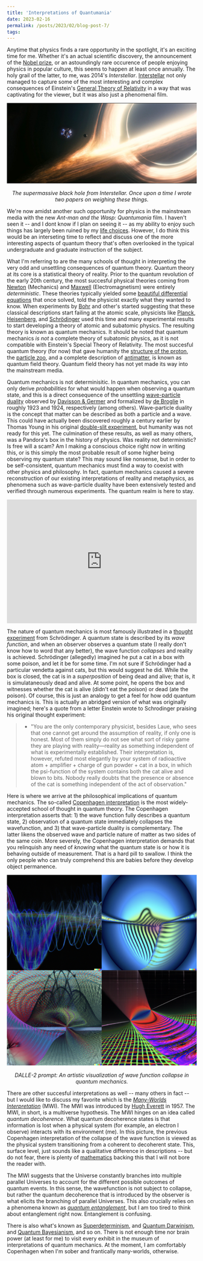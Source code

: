 ```yaml
---
title: 'Interpretations of Quantumania'
date: 2023-02-16
permalink: /posts/2023/02/blog-post-7/
tags:
---
```


Anytime that physics finds a rare opportunity in the spotlight, it's an exciting time for me. Whether it's an actual scientific discovery, the announcement of the [Nobel prize](https://physicstoday.scitation.org/do/10.1063/PT.6.1.20221004a/full/), or an astoundingly rare occurence of people enjoying physics in popular culture, this seems to happen at least once annually. The holy grail of the latter, to me, was 2014's *Interstellar*. [Interstellar](https://www.amazon.com/Science-Interstellar-Kip-Thorne/dp/0393351378) not only managed to capture some of the most interesting and complex consequences of Einstein's [General Theory of Relativity](https://vis.sciencemag.org/generalrelativity/) in a way that was captivating for the viewer, but it was also just a phenomenal film.

![higgs](/images/gargantua.jpg)
<p align="center">
  <em>The supermassive black hole from Interstellar. Once upon a time I wrote two papers on weighing these things.</em>
</p>

We're now amidst another such opportunity for physics in the mainstream media with the new *Ant-man and the Wasp: Quantumania* film. I haven't seen it -- and I dont know if I plan on seeing it -- as my ability to enjoy such things has largely been ruined by my [life choices](https://snehjp2.github.io/files/cv_4.pdf). However, I do think this would be an interseting time to reflect and discuss one of the more interesting aspects of quantum theory that's often overlooked in the typical undergraduate and graduate instruction of the subject.

What I'm referring to are the many schools of thought in interpreting the very odd and unsettling consequences of quantum theory. Quantum theory at its core is a statistical theory of reality. Prior to the quantum revolution of the early 20th century, the most succesful physical theories coming from [Newton](https://plato.stanford.edu/entries/newton-principia/) (Mechanics) and [Maxwell](https://www.iop.org/explore-physics/big-ideas-physics/maxwells-equations#gref) (Electromagnetism) were entirely *deterministic*. These theories typically yielded some [beautiful differential equations](https://en.wikipedia.org/wiki/Newton%27s_laws_of_motion) that once solved, told the physicist exactly what they wanted to know. When experiments by [Bohr](https://en.wikipedia.org/wiki/Niels_Bohr) and other's started suggesting that these classical descriptions start failing at the atomic scale, physicists like [Planck](https://www.symmetrymagazine.org/article/the-planck-scale), [Heisenberg](https://en.wikipedia.org/wiki/Uncertainty_principle), and [Schrödinger](https://en.wikipedia.org/wiki/Schrödinger_equation) used this time and many experimental results to start developing a theory of atomic and subatomic physics. The resulting theory is known as quantum mechanics. It should be noted that quantum mechanics *is not* a complete theory of subatomic physics, as it is not compatible with Einstein's Special Theory of Relativity. The most succesful quantum theory (for now) that gave humanity the [structure of the proton](https://en.wikipedia.org/wiki/Quark), the [particle zoo](https://en.wikipedia.org/wiki/Subatomic_particle), and a complete description of [antimatter](https://en.wikipedia.org/wiki/Antimatter), is known as quantum field theory. Quantum field theory has not yet made its way into the mainstream media.

Quantum mechanics is not determinisitic. In quantum mechanics, you can only derive *probabilities* for what would happen when observing a quantum state, and this is a direct consequence of the unsettling [wave-particle duality](https://en.wikipedia.org/wiki/Wave–particle_duality) observed by [Davisson & Germer](https://en.wikipedia.org/wiki/Davisson–Germer_experiment) and formalized by [de Broglie](https://en.wikipedia.org/wiki/Thermal_de_Broglie_wavelength) in roughly 1923 and 1924, respectively (among others). Wave-particle duality is the concept that matter can be described as both a particle and a wave. This could have actually been discovered roughly a century earlier by Thomas Young in his original [double-slit experiment](https://en.wikipedia.org/wiki/Double-slit_experiment), but humanity was not ready for this yet. The culmination of these results, as well as many others, was a Pandora's box in the history of physics. Was reality not deterministic? Is free will a scam? Am I making a conscious choice right now in writing this, or is this simply the most probable result of some higher being observing my quantum state? This may sound like nonsense, but in order to be self-consistent, quantum mechanics must find a way to coexist with other physics and philosophy. In fact, quantum mechanics caused a severe reconstruction of our existing interpretations of reality and metaphysics, as phenomena such as wave-particle duality have been extensively tested and verified through numerous experiments. The quantum realm is here to stay.

<div style='position:relative; padding-bottom:calc(56.25% + 44px)'><iframe src='https://gfycat.com/ifr/HollowFrightenedCheetah' frameborder='0' scrolling='no' width='100%' height='100%' style='position:absolute;top:0;left:0;' allowfullscreen></iframe></div><p> <a href="https://gfycat.com/hollowfrightenedcheetah-schrodinger-s-cat-agota-vegso-chad-orzel"></a></p>


The nature of quantum mechanics is most famously illustrated in a [thought experiment](https://www.newscientist.com/definition/schrodingers-cat/) from Schrödinger. A quantum state is described by its *wave function*, and when an observer observes a quantum state (I really don't know how to word that any better), the wave function *collapses* and reality is achieved. Schrödinger (allegedly) imagined he put a cat in a box with some poison, and let it be for some time. I'm not sure if Schrödinger had a particular vendetta against cats, but this would suggest he did. While the box is closed, the cat is in a *superposition* of being dead and alive; that is, it is simulataneously dead and alive. At some point, he opens the box and witnesses whether the cat is alive (didn't eat the poison) or dead (ate the poison). Of course, this is just an analogy to get a feel for how odd quantum mechanics is. This is actually an abridged version of what was originally imagined; here's a quote from a letter Einstein wrote to Schrodinger praising his original thought experiment:

> * "You are the only contemporary physicist, besides Laue, who sees that one cannot get around the assumption of reality, if only one is honest. Most of them simply do not see what sort of risky game they are playing with reality—reality as something independent of what is experimentally established. Their interpretation is, however, refuted most elegantly by your system of radioactive atom + amplifier + charge of gun powder + cat in a box, in which the psi-function of the system contains both the cat alive and blown to bits. Nobody really doubts that the presence or absence of the cat is something independent of the act of observation."

Here is where we arrive at the philosophical implications of quantum mechanics. The so-called [Copenhagen interpretation](https://en.wikipedia.org/wiki/Copenhagen_interpretation) is the most widely-accepted school of thought in quantum theory. The Copenhagen interpretation asserts that: 1) the wave function fully describes a quantum state, 2) observation of a quantum state immediately collapses the wavefunction, and 3) that wave-particle duality is complementary. The latter likens the observed wave and particle nature of matter as two sides of the same coin. More severely, the Copenhagen interpretation demands that you relinquish any need of *knowing* what the quantum state is or how it is behaving outside of measurement. That is a hard pill to swallow. I think the only people who can truly comprehend this are babies before they develop object permanence.

![higgs](/images/combo.jpg)
<p align="center">
  <em>DALLE-2 prompt: An artistic visualization of wave function collapse in quantum mechanics.</em>
</p>

There are other succesful interpretations as well -- many others in fact -- but I would like to discuss my favorite which is the [*Many-Worlds Interpretation*](https://en.wikipedia.org/wiki/Many-worlds_interpretation) (MWI). The MWI was introduced by [Hugh Everett](https://en.wikipedia.org/wiki/Hugh_Everett_III) in 1957. The MWI, in short, is a multiverse hypothesis. The MWI hinges on an idea called *quantum decoherence*. What quantum decoherence states is that information is lost when a physical system (for example, an electron I observe) interacts with its environment (me). In this picture, the previous Copenhagen interpretation of the collapse of the wave function is viewed as the physical system transitioning from a coherent to decoherent state. This, surface level, just sounds like a qualitative difference in descriptions -- but do not fear, there is plenty of [mathematics](https://en.wikipedia.org/wiki/Unitarity_(physics)) backing this that I will not bore the reader with.

The MWI suggests that the Universe constantly branches into multiple parallel Universes to account for the different possible outcomes of quantum events. In this sense, the wavefunction is not subject to collapse, but rather the quantum decoherence that is introduced by the observer is what elicits the branching of parallel Universes. This also crucially relies on a phenomena known as [*quantum entanglement*](https://en.wikipedia.org/wiki/Quantum_entanglement), but I am too tired to think about entanglement right now. Entanglement is confusing.

There is also what's known as [Superdeterminism](https://en.wikipedia.org/wiki/Superdeterminism), and [Quantum Darwinism](https://en.wikipedia.org/wiki/Quantum_Darwinism), and [Quantum Bayesianism](https://en.wikipedia.org/wiki/Quantum_Bayesianism), and so on. There is not enough time nor brain power (at least for me) to visit every exhibit in the museum of interpretations of quantum mechanics. At the moment, I am comfortably Copenhagen when I'm sober and frantically many-worlds, otherwise.